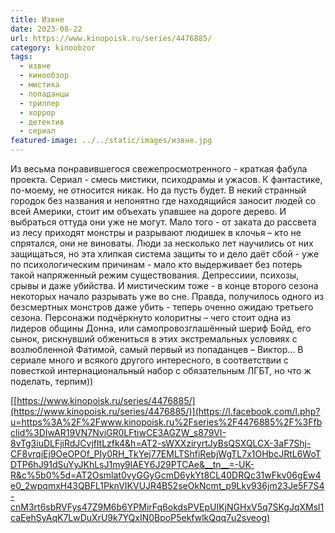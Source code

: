 ```yaml
---
title: Извне
date: 2023-08-22
url: https://www.kinopoisk.ru/series/4476885/
category: kinoobzor
tags:
  - извне
  - кинообзор
  - мистика
  - попаданцы
  - триллер
  - хоррор
  - детектив
  - сериал
featured-image: ../../static/images/извне.jpg
---
```

Из весьма понравившегося свежепросмотренного - краткая
фабула проекта.
Сериал -
смесь мистики, психодрамы и ужасов. К фантастике, по-моему, не относится никак.
Но да пусть будет.
В некий
странный городок без названия и непонятно где находящийся заносит людей со всей
Америки, стоит им объехать упавшее на дороге дерево. И выбраться оттуда они уже
не могут. Мало того - от заката до рассвета из лесу приходят монстры и
разрывают людишек в клочья – кто не спрятался, они не виноваты. Люди за
несколько лет научились от них защищаться, но эта хлипкая система защиты то и
дело даёт сбой - уже по психологическим причинам - мало кто выдерживает без
потерь такой напряженный режим существования. Депрессиии, психозы, срывы и даже
убийства. И мистическим тоже - в конце второго сезона некоторых начало
разрывать уже во сне. Правда, получилось одного из безсмертных монстров даже
убить - теперь оченно ожидаю третьего сезона. Персонажи подчёркнуто колоритны –
чего стоит одна из лидеров общины Донна, или самопровозглашённый шериф Бойд,
его сынок, рискнувший обжениться в этих экстремальных условиях с возлюбленной
Фатимой, самый первый из попаданцев – Виктор…
В сериале много и всякого другого интересного, в соответствии с повесткой
интернациональный набор с обязательным ЛГБТ, но что ж поделать, терпим))

[
](https://l.facebook.com/l.php?u=https%3A%2F%2Fwww.kinopoisk.ru%2Flists%2Fmovies%2Fgenre--horror%2F%3Fb%3Dtop%26fbclid%3DIwAR0Y_OWM0z1m-o-KursTaSDxhO2r7AskJEMiPYe1xLLNWLcs-6OlLXxSj9U&h=AT04VUF-L136HEvQryTHuoJts5tj1QrnSPu1y334Vspbjqc-ZRJjXqFBUCBLOqXrfZtA5J7TAs6UvKueg2AkQaDqsNpvRm1xFC2PM-9hO3eIk8WPCDOtU5TvardcWOhteK9_&__tn__=-UK-R&c%5b0%5d=AT2Osmlat0vyGGyGcmD6ykYt8CL40DRQc31wFkv06gEw4e0_2wpqmxH43QBFL1PknVIKVUJR4B52seOkNcmt_p9Lkv936jm23Je5F7S4-cnM3rt6sbRVFys47Z9M6b6YPMirFq6okdsPVEpUIKjNGHxV5q7SKgJqXMsl1caEehSyAqK7LwDuXrU9k7YQxIN0BpoP5ekfwlkQqq7u2sveog)[[https://www.kinopoisk.ru/series/4476885/](https://www.kinopoisk.ru/series/4476885/)](https://l.facebook.com/l.php?u=https%3A%2F%2Fwww.kinopoisk.ru%2Fseries%2F4476885%2F%3Ffbclid%3DIwAR19VN7NviGR0LFtiwCE3AGZW_s879VI-8vTg3iuDLFjiRdJCvjfltLzfk4&h=AT2-sWXXziryrtJyBsQSXQLCX-3aF7Shj-CF8vrqiEj9OeOPOf_PIy0RH_TkYej77EMLTShfiRebjWgTL7x1OHbcJRtL6WoTDTP6hJ91dSuYyJKhLsJ1my9lAEY6J29PTCAe&__tn__=-UK-R&c%5b0%5d=AT2Osmlat0vyGGyGcmD6ykYt8CL40DRQc31wFkv06gEw4e0_2wpqmxH43QBFL1PknVIKVUJR4B52seOkNcmt_p9Lkv936jm23Je5F7S4-cnM3rt6sbRVFys47Z9M6b6YPMirFq6okdsPVEpUIKjNGHxV5q7SKgJqXMsl1caEehSyAqK7LwDuXrU9k7YQxIN0BpoP5ekfwlkQqq7u2sveog)
